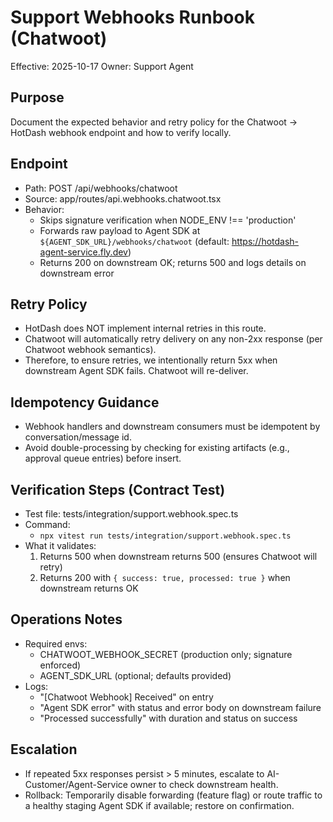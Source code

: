 # Support Webhooks Runbook (Chatwoot)

Effective: 2025-10-17
Owner: Support Agent

## Purpose
Document the expected behavior and retry policy for the Chatwoot → HotDash webhook endpoint and how to verify locally.

## Endpoint
- Path: POST /api/webhooks/chatwoot
- Source: app/routes/api.webhooks.chatwoot.tsx
- Behavior:
  - Skips signature verification when NODE_ENV !== 'production'
  - Forwards raw payload to Agent SDK at `${AGENT_SDK_URL}/webhooks/chatwoot` (default: https://hotdash-agent-service.fly.dev)
  - Returns 200 on downstream OK; returns 500 and logs details on downstream error

## Retry Policy
- HotDash does NOT implement internal retries in this route.
- Chatwoot will automatically retry delivery on any non-2xx response (per Chatwoot webhook semantics).
- Therefore, to ensure retries, we intentionally return 5xx when downstream Agent SDK fails. Chatwoot will re-deliver.

## Idempotency Guidance
- Webhook handlers and downstream consumers must be idempotent by conversation/message id.
- Avoid double-processing by checking for existing artifacts (e.g., approval queue entries) before insert.

## Verification Steps (Contract Test)
- Test file: tests/integration/support.webhook.spec.ts
- Command:
  - `npx vitest run tests/integration/support.webhook.spec.ts`
- What it validates:
  1) Returns 500 when downstream returns 500 (ensures Chatwoot will retry)
  2) Returns 200 with `{ success: true, processed: true }` when downstream returns OK

## Operations Notes
- Required envs:
  - CHATWOOT_WEBHOOK_SECRET (production only; signature enforced)
  - AGENT_SDK_URL (optional; defaults provided)
- Logs:
  - "[Chatwoot Webhook] Received" on entry
  - "Agent SDK error" with status and error body on downstream failure
  - "Processed successfully" with duration and status on success

## Escalation
- If repeated 5xx responses persist > 5 minutes, escalate to AI-Customer/Agent-Service owner to check downstream health.
- Rollback: Temporarily disable forwarding (feature flag) or route traffic to a healthy staging Agent SDK if available; restore on confirmation.

